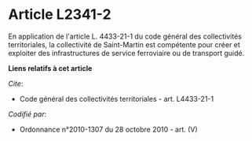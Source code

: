 # Article L2341-2

En application de l'article L. 4433-21-1 du code général des collectivités territoriales, la collectivité de Saint-Martin est
compétente pour créer et exploiter des infrastructures de service ferroviaire ou de transport guidé.

**Liens relatifs à cet article**

_Cite_:

  - Code général des collectivités territoriales - art. L4433-21-1

_Codifié par_:

  - Ordonnance n°2010-1307 du 28 octobre 2010 - art. (V)
